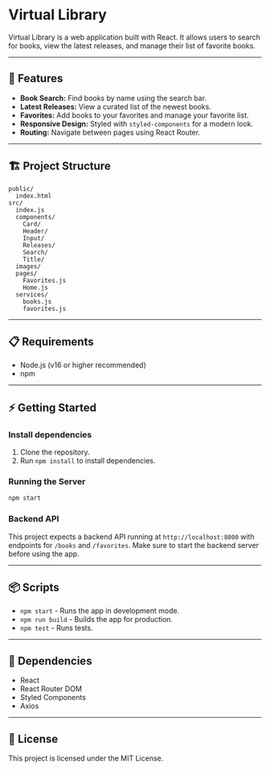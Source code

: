 # Virtual Library

 Virtual Library is a web application built with React. It allows users to search for books, view the latest releases, and manage their list of favorite books.

---

## 🚀 Features

- **Book Search:** Find books by name using the search bar.
- **Latest Releases:** View a curated list of the newest books.
- **Favorites:** Add books to your favorites and manage your favorite list.
- **Responsive Design:** Styled with `styled-components` for a modern look.
- **Routing:** Navigate between pages using React Router.

---

## 🏗️ Project Structure

```
public/
  index.html
src/
  index.js
  components/
    Card/
    Header/
    Input/
    Releases/
    Search/
    Title/
  images/
  pages/
    Favorites.js
    Home.js
  services/
    books.js
    favorites.js
```

---

## 📋 Requirements
- Node.js (v16 or higher recommended)
- npm

---

## ⚡ Getting Started

### Install dependencies

1. Clone the repository.
2. Run `npm install` to install dependencies.

### Running the Server

```sh
npm start
```

### Backend API

This project expects a backend API running at `http://localhost:8000` with endpoints for `/books` and `/favorites`. Make sure to start the backend server before using the app.

---

## 📦 Scripts

- `npm start` - Runs the app in development mode.
- `npm run build` - Builds the app for production.
- `npm test` - Runs tests.

---

## 🔗 Dependencies

- React
- React Router DOM
- Styled Components
- Axios

---

## 📝 License

This project is licensed under the MIT License.
